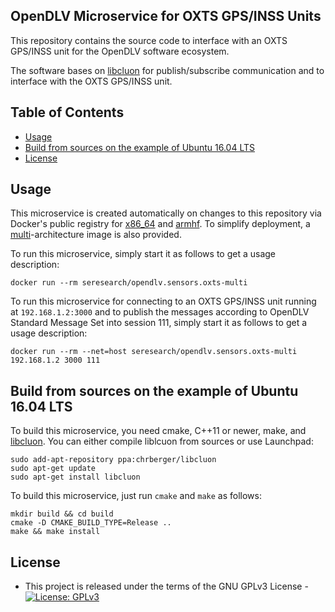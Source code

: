 ## OpenDLV Microservice for OXTS GPS/INSS Units

This repository contains the source code to interface with an OXTS GPS/INSS unit for the OpenDLV software ecosystem.

The software bases on [libcluon](https://github.com/chrberger/libcluon) for publish/subscribe communication and to interface with the OXTS GPS/INSS unit.

## Table of Contents
* [Usage](#usage)
* [Build from sources on the example of Ubuntu 16.04 LTS](#build-from-sources-on-the-example-of-ubuntu-1604-lts)
* [License](#license)

## Usage
This microservice is created automatically on changes to this repository via Docker's public registry for [x86_64](https://hub.docker.com/r/seresearch/opendlv.sensors.oxts) and [armhf](https://hub.docker.com/r/seresearch/opendlv.sensors.oxts-armhf). To simplify deployment, a [multi](https://hub.docker.com/r/seresearch/opendlv.sensors.oxts-multi)-architecture image is also provided.

To run this microservice, simply start it as follows to get a usage description:
```
docker run --rm seresearch/opendlv.sensors.oxts-multi
```

To run this microservice for connecting to an OXTS GPS/INSS unit running at `192.168.1.2:3000` and to publish the messages according to OpenDLV Standard Message Set into session 111, simply start it as follows to get a usage description:
```
docker run --rm --net=host seresearch/opendlv.sensors.oxts-multi 192.168.1.2 3000 111
```

## Build from sources on the example of Ubuntu 16.04 LTS
To build this microservice, you need cmake, C++11 or newer, make, and [libcluon](https://github.com/chrberger/libcluon). You can either compile liblcuon from sources or use Launchpad:

```
sudo add-apt-repository ppa:chrberger/libcluon
sudo apt-get update
sudo apt-get install libcluon
```

To build this microservice, just run `cmake` and `make` as follows:
```
mkdir build && cd build
cmake -D CMAKE_BUILD_TYPE=Release ..
make && make install
```


## License

* This project is released under the terms of the GNU GPLv3 License - [![License: GPLv3](https://img.shields.io/badge/license-GPL--3-blue.svg
)](https://www.gnu.org/licenses/gpl-3.0.txt)
